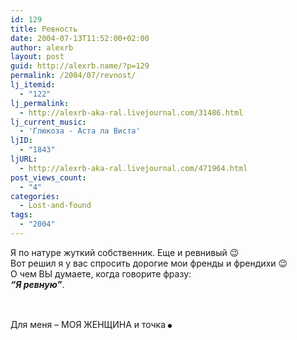 ```yaml
---
id: 129
title: Ревность
date: 2004-07-13T11:52:00+02:00
author: alexrb
layout: post
guid: http://alexrb.name/?p=129
permalink: /2004/07/revnost/
lj_itemid:
  - "122"
lj_permalink:
  - http://alexrb-aka-ral.livejournal.com/31486.html
lj_current_music:
  - 'Глюкоза - Аста ла Виста'
ljID:
  - "1843"
ljURL:
  - http://alexrb-aka-ral.livejournal.com/471964.html
post_views_count:
  - "4"
categories:
  - Lost-and-found
tags:
  - "2004"
---
```

Я по натуре жуткий собственник. Еще и ревнивый 😉  
Вот решил я у вас спросить дорогие мои френды и френдихи 😉  
О чем ВЫ думаете, когда говорите фразу:  
**_&#8220;Я ревную&#8221;_**.

Для меня &#8211; МОЯ ЖЕНЩИНА и точка<font size="+10">.</font>